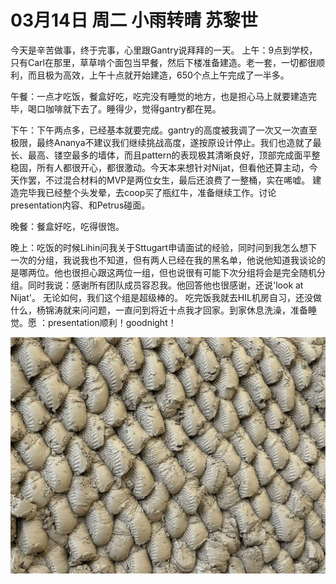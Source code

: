 # 03月14日 周二 小雨转晴 苏黎世

今天是辛苦做事，终于完事，心里跟Gantry说拜拜的一天。
上午：9点到学校，只有Carl在那里，草草啃个面包当早餐，然后下楼准备建造。老一套，一切都很顺利，而且极为高效，上午十点就开始建造，650个点上午完成了一半多。

午餐：一点才吃饭，餐盒好吃，吃完没有睡觉的地方，也是担心马上就要建造完毕，喝口咖啡就下去了。睡得少，觉得gantry都在晃。

下午：下午两点多，已经基本就要完成。gantry的高度被我调了一次又一次直至极限，最终Ananya不建议我们继续挑战高度，遂按原设计停止。我们也造就了最长、最高、镂空最多的墙体，而且pattern的表现极其清晰良好，顶部完成面平整稳固，所有人都很开心，都很激动。今天本来想针对Nijat，但看他还算主动，今天作罢，不过混合材料的MVP是两位女生，最后还浪费了一整桶，实在唏嘘。
建造完毕我已经整个头发晕，去coop买了瓶红牛，准备继续工作。讨论presentation内容、和Petrus碰面。

晚餐：餐盒好吃，吃得很饱。

晚上：吃饭的时候Lihin问我关于Sttugart申请面试的经验，同时问到我怎么想下一次的分组，我说我也不知道，但有两人已经在我的黑名单，他说他知道我谈论的是哪两位。他也很担心跟这两位一组，但也说很有可能下次分组将会是完全随机分组。同时我说：感谢所有团队成员容忍我。他回答他也很感谢，还说'look at Nijat'。 无论如何，我们这个组是超级棒的。
吃完饭我就去HIL机房自习，还没做什么，杨锦涛就来问问题，一直问到将近十点我才回家。到家休息洗澡，准备睡觉。愿 ：presentation顺利！goodnight！


![image](images\\641105b951f822ac047f4324.jpg)




